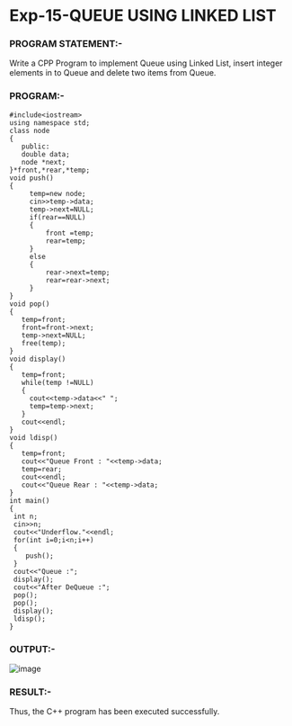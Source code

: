 # Exp-15-QUEUE USING LINKED LIST

### PROGRAM STATEMENT:-
Write a CPP Program to implement Queue using Linked List, insert integer elements in to 
Queue and delete two items from Queue. 

### PROGRAM:-
```
#include<iostream> 
using namespace std; 
class node 
{ 
   public: 
   double data; 
   node *next; 
}*front,*rear,*temp; 
void push() 
{ 
     temp=new node; 
     cin>>temp->data; 
     temp->next=NULL; 
     if(rear==NULL) 
     { 
         front =temp; 
         rear=temp; 
     } 
     else 
     { 
         rear->next=temp; 
         rear=rear->next; 
     } 
} 
void pop() 
{ 
   temp=front; 
   front=front->next; 
   temp->next=NULL; 
   free(temp); 
} 
void display() 
{ 
   temp=front; 
   while(temp !=NULL) 
   { 
     cout<<temp->data<<" "; 
     temp=temp->next; 
   } 
   cout<<endl; 
} 
void ldisp() 
{ 
   temp=front; 
   cout<<"Queue Front : "<<temp->data; 
   temp=rear; 
   cout<<endl; 
   cout<<"Queue Rear : "<<temp->data; 
} 
int main() 
{ 
 int n; 
 cin>>n; 
 cout<<"Underflow."<<endl; 
 for(int i=0;i<n;i++) 
 { 
    push(); 
 } 
 cout<<"Queue :"; 
 display(); 
 cout<<"After DeQueue :"; 
 pop(); 
 pop(); 
 display(); 
 ldisp(); 
} 
```
### OUTPUT:-
![image](https://github.com/ManiKandan228/19CS401/assets/119160414/640dac6b-49df-4ff4-a9f2-7d005a9fe8e5)

### RESULT:-
Thus, the C++ program has been executed successfully. 
